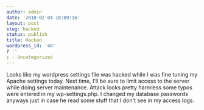 ```yaml
---
author: admin
date: '2010-02-04 18:09:16'
layout: post
slug: hacked
status: publish
title: Hacked
wordpress_id: '40'
? ''
: - Uncategorized
---
```


Looks like my wordpress settings file was hacked while I was fine tuning my Apache settings today.  Next time, I'll be sure to limit access to the server while doing server maintenance.  Attack looks pretty harmless some typos were entered in my wp-settings.php.  I changed my database passwords anyways just in case he read some stuff that I don't see in my access logs.